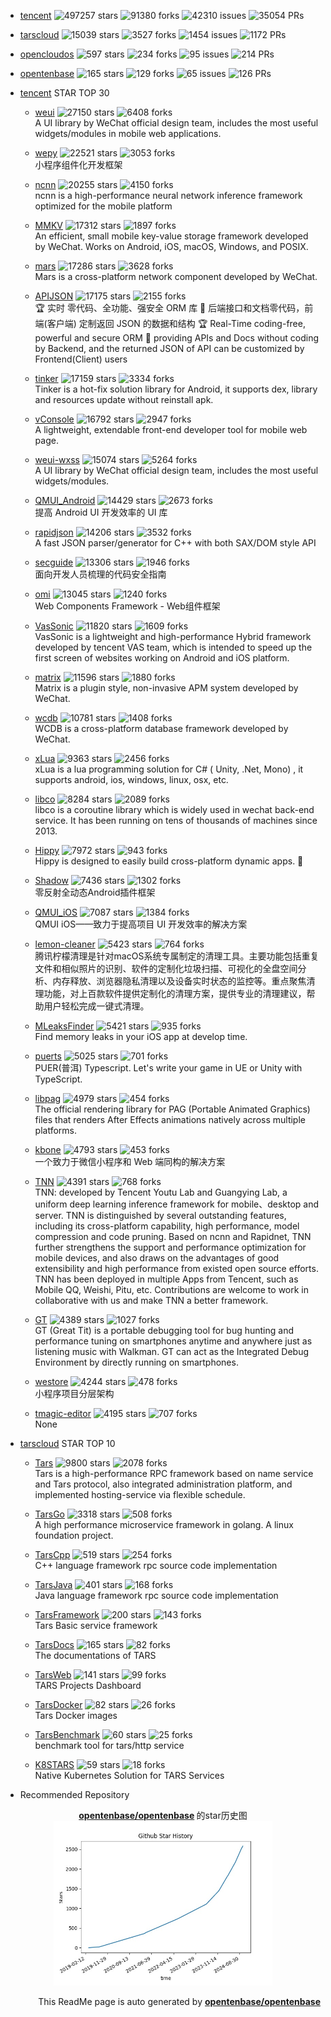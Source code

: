 
+ [tencent](https://github.com/tencent)
![497257 stars](https://img.shields.io/badge/Stars-497257-green)
![91380 forks](https://img.shields.io/badge/Forks-91380-green)
![42310 issues](https://img.shields.io/badge/Issues-42310-green)
![35054 PRs](https://img.shields.io/badge/PRs-35054-green)

+ [tarscloud](https://github.com/tarscloud)
![15039 stars](https://img.shields.io/badge/Stars-15039-green)
![3527 forks](https://img.shields.io/badge/Forks-3527-green)
![1454 issues](https://img.shields.io/badge/Issues-1454-green)
![1172 PRs](https://img.shields.io/badge/PRs-1172-green)

+ [opencloudos](https://github.com/opencloudos)
![597 stars](https://img.shields.io/badge/Stars-597-green)
![234 forks](https://img.shields.io/badge/Forks-234-green)
![95 issues](https://img.shields.io/badge/Issues-95-green)
![214 PRs](https://img.shields.io/badge/PRs-214-green)

+ [opentenbase](https://github.com/opentenbase)
![165 stars](https://img.shields.io/badge/Stars-165-green)
![129 forks](https://img.shields.io/badge/Forks-129-green)
![65 issues](https://img.shields.io/badge/Issues-65-green)
![126 PRs](https://img.shields.io/badge/PRs-126-green)



+ [tencent](https://github.com/tencent) STAR TOP 30
    
    + [weui](https://github.com/tencent/weui) 
    ![27150 stars](https://img.shields.io/badge/Stars-27150-green)
    ![6408 forks](https://img.shields.io/badge/Forks-6408-green)  
    A UI library by WeChat official design team, includes the most useful widgets/modules in mobile web applications.
    
    + [wepy](https://github.com/tencent/wepy) 
    ![22521 stars](https://img.shields.io/badge/Stars-22521-green)
    ![3053 forks](https://img.shields.io/badge/Forks-3053-green)  
    小程序组件化开发框架
    
    + [ncnn](https://github.com/tencent/ncnn) 
    ![20255 stars](https://img.shields.io/badge/Stars-20255-green)
    ![4150 forks](https://img.shields.io/badge/Forks-4150-green)  
    ncnn is a high-performance neural network inference framework optimized for the mobile platform
    
    + [MMKV](https://github.com/tencent/MMKV) 
    ![17312 stars](https://img.shields.io/badge/Stars-17312-green)
    ![1897 forks](https://img.shields.io/badge/Forks-1897-green)  
    An efficient, small mobile key-value storage framework developed by WeChat. Works on Android, iOS, macOS, Windows, and POSIX.
    
    + [mars](https://github.com/tencent/mars) 
    ![17286 stars](https://img.shields.io/badge/Stars-17286-green)
    ![3628 forks](https://img.shields.io/badge/Forks-3628-green)  
    Mars is a cross-platform network component  developed by WeChat.
    
    + [APIJSON](https://github.com/tencent/APIJSON) 
    ![17175 stars](https://img.shields.io/badge/Stars-17175-green)
    ![2155 forks](https://img.shields.io/badge/Forks-2155-green)  
    🏆 实时 零代码、全功能、强安全 ORM 库 🚀 后端接口和文档零代码，前端(客户端) 定制返回 JSON 的数据和结构 🏆 Real-Time coding-free, powerful and secure ORM 🚀  providing APIs and Docs without coding by Backend, and the returned JSON of API can be customized by Frontend(Client) users
    
    + [tinker](https://github.com/tencent/tinker) 
    ![17159 stars](https://img.shields.io/badge/Stars-17159-green)
    ![3334 forks](https://img.shields.io/badge/Forks-3334-green)  
    Tinker is a hot-fix solution library for Android, it supports dex, library and resources update without reinstall apk.
    
    + [vConsole](https://github.com/tencent/vConsole) 
    ![16792 stars](https://img.shields.io/badge/Stars-16792-green)
    ![2947 forks](https://img.shields.io/badge/Forks-2947-green)  
    A lightweight, extendable front-end developer tool for mobile web page.
    
    + [weui-wxss](https://github.com/tencent/weui-wxss) 
    ![15074 stars](https://img.shields.io/badge/Stars-15074-green)
    ![5264 forks](https://img.shields.io/badge/Forks-5264-green)  
    A UI library by WeChat official design team, includes the most useful widgets/modules.
    
    + [QMUI_Android](https://github.com/tencent/QMUI_Android) 
    ![14429 stars](https://img.shields.io/badge/Stars-14429-green)
    ![2673 forks](https://img.shields.io/badge/Forks-2673-green)  
    提高 Android UI 开发效率的 UI 库
    
    + [rapidjson](https://github.com/tencent/rapidjson) 
    ![14206 stars](https://img.shields.io/badge/Stars-14206-green)
    ![3532 forks](https://img.shields.io/badge/Forks-3532-green)  
    A fast JSON parser/generator for C++ with both SAX/DOM style API
    
    + [secguide](https://github.com/tencent/secguide) 
    ![13306 stars](https://img.shields.io/badge/Stars-13306-green)
    ![1946 forks](https://img.shields.io/badge/Forks-1946-green)  
    面向开发人员梳理的代码安全指南
    
    + [omi](https://github.com/tencent/omi) 
    ![13045 stars](https://img.shields.io/badge/Stars-13045-green)
    ![1240 forks](https://img.shields.io/badge/Forks-1240-green)  
    Web Components Framework - Web组件框架
    
    + [VasSonic](https://github.com/tencent/VasSonic) 
    ![11820 stars](https://img.shields.io/badge/Stars-11820-green)
    ![1609 forks](https://img.shields.io/badge/Forks-1609-green)  
    VasSonic is a lightweight and high-performance Hybrid framework developed by tencent VAS team, which is intended to speed up the first screen of websites working on Android and iOS platform. 
    
    + [matrix](https://github.com/tencent/matrix) 
    ![11596 stars](https://img.shields.io/badge/Stars-11596-green)
    ![1880 forks](https://img.shields.io/badge/Forks-1880-green)  
    Matrix is a plugin style, non-invasive APM system developed by WeChat.
    
    + [wcdb](https://github.com/tencent/wcdb) 
    ![10781 stars](https://img.shields.io/badge/Stars-10781-green)
    ![1408 forks](https://img.shields.io/badge/Forks-1408-green)  
    WCDB is a cross-platform database framework developed by WeChat.
    
    + [xLua](https://github.com/tencent/xLua) 
    ![9363 stars](https://img.shields.io/badge/Stars-9363-green)
    ![2456 forks](https://img.shields.io/badge/Forks-2456-green)  
    xLua is a lua programming solution for  C# ( Unity, .Net, Mono) , it supports android, ios, windows, linux, osx, etc.
    
    + [libco](https://github.com/tencent/libco) 
    ![8284 stars](https://img.shields.io/badge/Stars-8284-green)
    ![2089 forks](https://img.shields.io/badge/Forks-2089-green)  
    libco is a coroutine library which is widely used in wechat  back-end service. It has been running on tens of thousands of machines since 2013.
    
    + [Hippy](https://github.com/tencent/Hippy) 
    ![7972 stars](https://img.shields.io/badge/Stars-7972-green)
    ![943 forks](https://img.shields.io/badge/Forks-943-green)  
    Hippy is designed to easily build cross-platform dynamic apps. 👏
    
    + [Shadow](https://github.com/tencent/Shadow) 
    ![7436 stars](https://img.shields.io/badge/Stars-7436-green)
    ![1302 forks](https://img.shields.io/badge/Forks-1302-green)  
    零反射全动态Android插件框架
    
    + [QMUI_iOS](https://github.com/tencent/QMUI_iOS) 
    ![7087 stars](https://img.shields.io/badge/Stars-7087-green)
    ![1384 forks](https://img.shields.io/badge/Forks-1384-green)  
    QMUI iOS——致力于提高项目 UI 开发效率的解决方案
    
    + [lemon-cleaner](https://github.com/tencent/lemon-cleaner) 
    ![5423 stars](https://img.shields.io/badge/Stars-5423-green)
    ![764 forks](https://img.shields.io/badge/Forks-764-green)  
    腾讯柠檬清理是针对macOS系统专属制定的清理工具。主要功能包括重复文件和相似照片的识别、软件的定制化垃圾扫描、可视化的全盘空间分析、内存释放、浏览器隐私清理以及设备实时状态的监控等。重点聚焦清理功能，对上百款软件提供定制化的清理方案，提供专业的清理建议，帮助用户轻松完成一键式清理。
    
    + [MLeaksFinder](https://github.com/tencent/MLeaksFinder) 
    ![5421 stars](https://img.shields.io/badge/Stars-5421-green)
    ![935 forks](https://img.shields.io/badge/Forks-935-green)  
    Find memory leaks in your iOS app at develop time.
    
    + [puerts](https://github.com/tencent/puerts) 
    ![5025 stars](https://img.shields.io/badge/Stars-5025-green)
    ![701 forks](https://img.shields.io/badge/Forks-701-green)  
    PUER(普洱) Typescript. Let's write your game in UE or Unity with TypeScript.
    
    + [libpag](https://github.com/tencent/libpag) 
    ![4979 stars](https://img.shields.io/badge/Stars-4979-green)
    ![454 forks](https://img.shields.io/badge/Forks-454-green)  
    The official rendering library for PAG (Portable Animated Graphics) files that renders After Effects animations natively across multiple platforms.
    
    + [kbone](https://github.com/tencent/kbone) 
    ![4793 stars](https://img.shields.io/badge/Stars-4793-green)
    ![453 forks](https://img.shields.io/badge/Forks-453-green)  
    一个致力于微信小程序和 Web 端同构的解决方案
    
    + [TNN](https://github.com/tencent/TNN) 
    ![4391 stars](https://img.shields.io/badge/Stars-4391-green)
    ![768 forks](https://img.shields.io/badge/Forks-768-green)  
    TNN: developed by Tencent Youtu Lab and Guangying Lab, a uniform deep learning inference framework for mobile、desktop and server. TNN is distinguished by several outstanding features, including its cross-platform capability, high performance, model compression and code pruning. Based on ncnn and Rapidnet, TNN further strengthens the support and performance optimization for mobile devices, and also draws on the advantages of good extensibility and high performance from existed open source efforts. TNN has been deployed in multiple Apps from Tencent, such as Mobile QQ, Weishi, Pitu, etc. Contributions are welcome to work in collaborative with us and make TNN a better framework. 
    
    + [GT](https://github.com/tencent/GT) 
    ![4389 stars](https://img.shields.io/badge/Stars-4389-green)
    ![1027 forks](https://img.shields.io/badge/Forks-1027-green)  
    GT (Great Tit) is a portable debugging tool for bug hunting and performance tuning on smartphones anytime and anywhere just as listening music with Walkman. GT can act as the Integrated Debug Environment by directly running on smartphones.
    
    + [westore](https://github.com/tencent/westore) 
    ![4244 stars](https://img.shields.io/badge/Stars-4244-green)
    ![478 forks](https://img.shields.io/badge/Forks-478-green)  
    小程序项目分层架构
    
    + [tmagic-editor](https://github.com/tencent/tmagic-editor) 
    ![4195 stars](https://img.shields.io/badge/Stars-4195-green)
    ![707 forks](https://img.shields.io/badge/Forks-707-green)  
    None
    

+ [tarscloud](https://github.com/tarscloud) STAR TOP 10
    
    + [Tars](https://github.com/tarscloud/Tars) 
    ![9800 stars](https://img.shields.io/badge/Stars-9800-green)
    ![2078 forks](https://img.shields.io/badge/Forks-2078-green)  
    Tars is a high-performance RPC framework based on name service and Tars protocol, also integrated administration platform, and implemented hosting-service via flexible schedule.
    
    + [TarsGo](https://github.com/tarscloud/TarsGo) 
    ![3318 stars](https://img.shields.io/badge/Stars-3318-green)
    ![508 forks](https://img.shields.io/badge/Forks-508-green)  
    A  high performance microservice  framework  in golang. A linux foundation project.
    
    + [TarsCpp](https://github.com/tarscloud/TarsCpp) 
    ![519 stars](https://img.shields.io/badge/Stars-519-green)
    ![254 forks](https://img.shields.io/badge/Forks-254-green)  
    C++ language framework rpc source code implementation
    
    + [TarsJava](https://github.com/tarscloud/TarsJava) 
    ![401 stars](https://img.shields.io/badge/Stars-401-green)
    ![168 forks](https://img.shields.io/badge/Forks-168-green)  
    Java language framework rpc source code implementation
    
    + [TarsFramework](https://github.com/tarscloud/TarsFramework) 
    ![200 stars](https://img.shields.io/badge/Stars-200-green)
    ![143 forks](https://img.shields.io/badge/Forks-143-green)  
    Tars Basic service framework
    
    + [TarsDocs](https://github.com/tarscloud/TarsDocs) 
    ![165 stars](https://img.shields.io/badge/Stars-165-green)
    ![82 forks](https://img.shields.io/badge/Forks-82-green)  
    The documentations of TARS
    
    + [TarsWeb](https://github.com/tarscloud/TarsWeb) 
    ![141 stars](https://img.shields.io/badge/Stars-141-green)
    ![99 forks](https://img.shields.io/badge/Forks-99-green)  
    TARS Projects Dashboard
    
    + [TarsDocker](https://github.com/tarscloud/TarsDocker) 
    ![82 stars](https://img.shields.io/badge/Stars-82-green)
    ![26 forks](https://img.shields.io/badge/Forks-26-green)  
    Tars Docker  images
    
    + [TarsBenchmark](https://github.com/tarscloud/TarsBenchmark) 
    ![60 stars](https://img.shields.io/badge/Stars-60-green)
    ![25 forks](https://img.shields.io/badge/Forks-25-green)  
    benchmark tool for tars/http service
    
    + [K8STARS](https://github.com/tarscloud/K8STARS) 
    ![59 stars](https://img.shields.io/badge/Stars-59-green)
    ![18 forks](https://img.shields.io/badge/Forks-18-green)  
    Native Kubernetes  Solution for TARS Services
    


+ Recommended Repository  
<p align="center">
      <strong>
        <a href="https://github.com/opentenbase/opentenbase" target="_blank">opentenbase/opentenbase</a>
      </strong>  的star历史图
  <br>
  <img src="https://raw.githubusercontent.com/ButterAndButterfly/GithubTools/master/data/stars_history.jpg" width="350px"></img>    
</p>

<p align="right">
      This ReadMe page is auto generated by 
      <strong>
        <a href="https://github.com/opentenbase/opentenbase" target="_blank">opentenbase/opentenbase</a><br>
      </strong>   
</p>